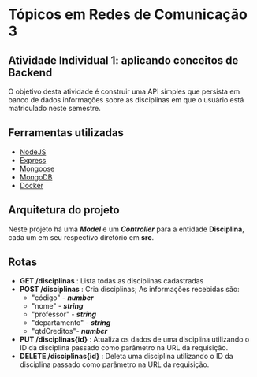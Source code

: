 # Tópicos em Redes de Comunicação 3
## Atividade Individual 1: aplicando conceitos de Backend
O objetivo desta atividade é construir uma API simples que persista em banco de dados informações sobre as disciplinas em que o usuário está matriculado neste semestre.
## Ferramentas utilizadas
- [NodeJS](https://nodejs.org/en/download/)
- [Express](http://expressjs.com/en/starter/installing.html)
- [Mongoose](https://mongoosejs.com/docs/)
- [MongoDB](https://hub.docker.com/_/mongo/)
- [Docker](https://docs.docker.com/get-docker/)  

## Arquitetura do projeto
Neste projeto há uma ***Model*** e um ***Controller*** para a entidade **Disciplina**, cada um em seu respectivo diretório em **src**.
## Rotas
- **GET /disciplinas** : Lista todas as disciplinas cadastradas
- **POST /disciplinas** : Cria disciplinas; As informações recebidas são:
	- "código" - ***number***
	- "nome" - ***string***
	- "professor" - ***string***
	- "departamento" - ***string***
	- "qtdCreditos"- ***number***
- **PUT /disciplinas{id}** : Atualiza os dados de uma disciplina utilizando o ID da disciplina passado como parâmetro na URL da requisição.
- **DELETE /disciplinas{id}** : Deleta uma disciplina utilizando o ID da disciplina passado como parâmetro na URL da requisição.